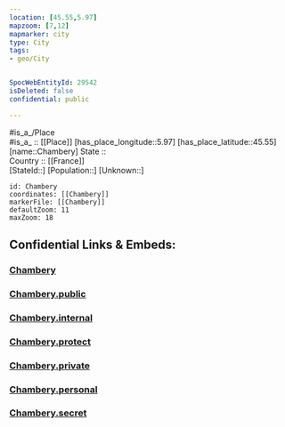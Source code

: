 ```yaml
---
location: [45.55,5.97] 
mapzoom: [7,12] 
mapmarker: city 
type: City
tags:
- geo/City


SpocWebEntityId: 29542
isDeleted: false
confidential: public

---
```

#is_a_/Place  
#is_a_ :: [[Place]] 
[has_place_longitude::5.97] 
[has_place_latitude::45.55] 
[name::Chambery] 
State ::  
Country :: [[France]]  
[StateId::] 
[Population::] 
[Unknown::] 


```leaflet
id: Chambery
coordinates: [[Chambery]] 
markerFile: [[Chambery]] 
defaultZoom: 11 
maxZoom: 18
```


## Confidential Links & Embeds: 

### [Chambery](/_Standards/Earth/Continent/Europe/Europe~West/France/regions~France/Auvergne-Rhône-Alpes/departments~Auvergne-Rhône-Alpes/Savoie/communes~Savoie/Chambéry/cities~Chambéry/Chambery.md) 

### [Chambery.public](/_public/Earth/Continent/Europe/Europe~West/France/regions~France/Auvergne-Rhône-Alpes/departments~Auvergne-Rhône-Alpes/Savoie/communes~Savoie/Chambéry/cities~Chambéry/Chambery.public.md) 

### [Chambery.internal](/_internal/Earth/Continent/Europe/Europe~West/France/regions~France/Auvergne-Rhône-Alpes/departments~Auvergne-Rhône-Alpes/Savoie/communes~Savoie/Chambéry/cities~Chambéry/Chambery.internal.md) 

### [Chambery.protect](/_protect/Earth/Continent/Europe/Europe~West/France/regions~France/Auvergne-Rhône-Alpes/departments~Auvergne-Rhône-Alpes/Savoie/communes~Savoie/Chambéry/cities~Chambéry/Chambery.protect.md) 

### [Chambery.private](/_private/Earth/Continent/Europe/Europe~West/France/regions~France/Auvergne-Rhône-Alpes/departments~Auvergne-Rhône-Alpes/Savoie/communes~Savoie/Chambéry/cities~Chambéry/Chambery.private.md) 

### [Chambery.personal](/_personal/Earth/Continent/Europe/Europe~West/France/regions~France/Auvergne-Rhône-Alpes/departments~Auvergne-Rhône-Alpes/Savoie/communes~Savoie/Chambéry/cities~Chambéry/Chambery.personal.md) 

### [Chambery.secret](/_secret/Earth/Continent/Europe/Europe~West/France/regions~France/Auvergne-Rhône-Alpes/departments~Auvergne-Rhône-Alpes/Savoie/communes~Savoie/Chambéry/cities~Chambéry/Chambery.secret.md)

